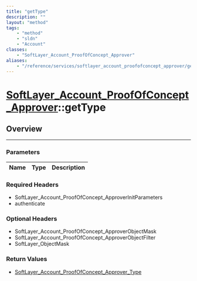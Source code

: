 ```yaml
---
title: "getType"
description: ""
layout: "method"
tags:
    - "method"
    - "sldn"
    - "Account"
classes:
    - "SoftLayer_Account_ProofOfConcept_Approver"
aliases:
    - "/reference/services/softlayer_account_proofofconcept_approver/getType"
---
```

# [SoftLayer_Account_ProofOfConcept_Approver](/reference/services/SoftLayer_Account_ProofOfConcept_Approver)::getType




## Overview 


-----

### Parameters 
|Name | Type | Description |
| --- | --- | --- |


### Required Headers
* SoftLayer_Account_ProofOfConcept_ApproverInitParameters
* authenticate


### Optional Headers
* SoftLayer_Account_ProofOfConcept_ApproverObjectMask
* SoftLayer_Account_ProofOfConcept_ApproverObjectFilter
* SoftLayer_ObjectMask

### Return Values
* <a href='/reference/datatypes/SoftLayer_Account_ProofOfConcept_Approver_Type'>SoftLayer_Account_ProofOfConcept_Approver_Type </a>




